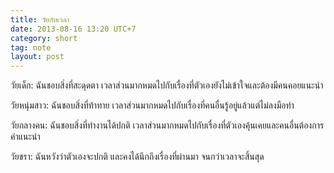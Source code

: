 ```yaml
---
title: วัยกับเวลา
date: 2013-08-16 13:20 UTC+7
category: short
tag: note
layout: post
---
```


วัยเด็ก: ฉันชอบสิ่งที่สะดุดตา เวลาส่วนมากหมดไปกับเรื่องที่ตัวเองยังไม่เข้าใจและต้องมีคนคอยแนะนำ

วัยหนุ่มสาว: ฉันชอบสิ่งที่ท้าทาย เวลาส่วนมากหมดไปกับเรื่องที่คนอื่นรู้อยู่แล้วแต่ไม่ลงมือทำ

วัยกลางคน: ฉันชอบสิ่งที่ทำงานได้ปกติ เวลาส่วนมากหมดไปกับเรื่องที่ตัวเองคุ้นเคยและคนอื่นต้องการคำแนะนำ

วัยชรา: ฉันหวังว่าตัวเองจะปกติ และคงได้นึกถึงเรื่องที่ผ่านมา จนกว่าเวลาจะสิ้นสุด
